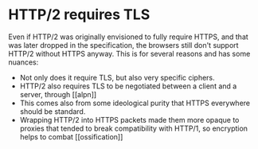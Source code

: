 # HTTP/2 requires TLS
Even if HTTP/2 was originally envisioned to fully require HTTPS, and that was later dropped in the specification, the browsers still don't support HTTP/2 without HTTPS anyway. This is for several reasons and has some nuances:

* Not only does it require TLS, but also very specific ciphers.
* HTTP/2 also requires TLS to be negotiated between a client and a server, through [[alpn]]
* This comes also from some ideological purity that HTTPS everywhere should be standard.
* Wrapping HTTP/2 into HTTPS packets made them more opaque to proxies that tended to break compatibility with HTTP/1, so encryption helps to combat [[ossification]]
